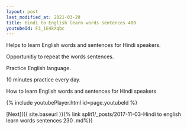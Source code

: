 ```yaml
---
layout: post
last_modified_at: 2021-03-29
title: Hindi to English learn words sentences 400 
youtubeId: F3_iE4kXqbc
---
```

 
 
Helps to learn English words and sentences for Hindi speakers.

Opportunitiy to repeat the words sentences. 

Practice English language. 
 
10 minutes practice every day. 
 
How to learn English words and sentences for Hindi speakers 
 
{% include youtubePlayer.html id=page.youtubeId %}
 
 
[Next]({{ site.baseurl }}{% link  split1/_posts/2017-11-03-Hindi to english learn words sentences 230 .md%})
 
